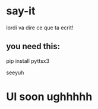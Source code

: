 # say-it
lordi va dire ce que ta ecrit!



## you need this:
pip install pyttsx3

seeyuh


# UI soon ughhhhh